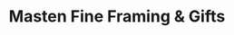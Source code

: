 ---
title: "Masten Fine Framing & Gifts"
url: /denver/masten-fine-framing-and-gifts/
shop: frame
---